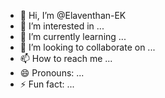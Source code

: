 - 👋 Hi, I’m @Elaventhan-EK
- 👀 I’m interested in ...
- 🌱 I’m currently learning ...
- 💞️ I’m looking to collaborate on ...
- 📫 How to reach me ...
- 😄 Pronouns: ...
- ⚡ Fun fact: ...

<!---
Elaventhan-EK/Elaventhan-EK is a ✨ special ✨ repository because its `README.md` (this file) appears on your GitHub profile.
You can click the Preview link to take a look at your changes.
--->
